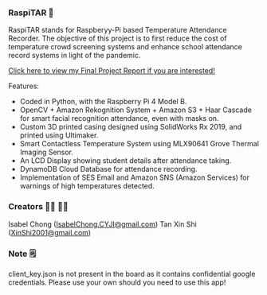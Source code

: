 ### RaspiTAR 🍒
RaspiTAR stands for Raspberyy-Pi based Temperature Attendance Recorder. 
The objective of this project is to first reduce the cost of 
temperature crowd screening systems and enhance school attendance record
systems in light of the pandemic.

<p><a href = "https://github.com/IsabelChong/RaspiTAR/blob/main/PB14_BPD%20Report_SafeAssign.pdf">Click here to view my Final Project Report if you are interested!</a></p>

Features:
- Coded in Python, with the Raspberry Pi 4 Model B.
- OpenCV + Amazon Rekognition System + Amazon S3 + Haar Cascade for smart facial recognition attendance, even with masks on.
- Custom 3D printed casing designed using SolidWorks Rx 2019, and printed using Ultimaker.
- Smart Contactless Temperature System using MLX90641 Grove Thermal Imaging Sensor.
- An LCD Display showing student details after attendance taking.
- DynamoDB Cloud Database for attendance recording.
-  Implementation of SES Email and Amazon SNS (Amazon Services) for warnings of high temperatures detected.


### Creators 👧🏻 👧🏻
Isabel Chong (IsabelChong.CYJI@gmail.com) 
Tan Xin Shi (XinShi2001@gmail.com)

### Note 🗒
client_key.json is not present in the board as it contains confidential google credentials. 
Please use your own should you need to use this app!
